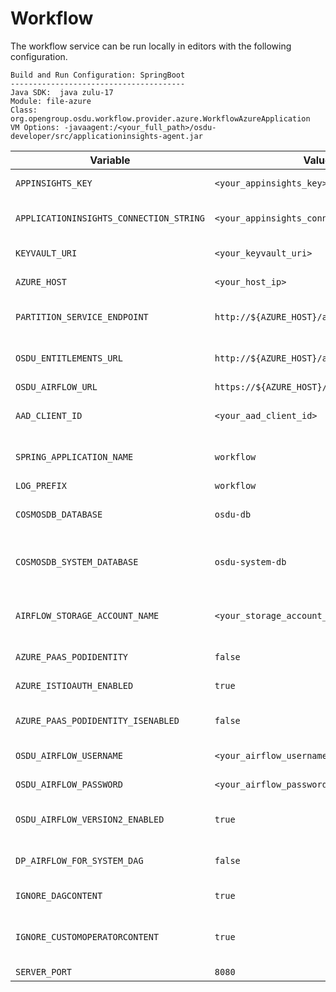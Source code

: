 # Workflow

The workflow service can be run locally in editors with the following configuration.

```
Build and Run Configuration: SpringBoot
---------------------------------------
Java SDK:  java zulu-17
Module: file-azure
Class: org.opengroup.osdu.workflow.provider.azure.WorkflowAzureApplication
VM Options: -javaagent:/<your_full_path>/osdu-developer/src/applicationinsights-agent.jar
```


| Variable                             | Value                                          | Description                                |
|--------------------------------------|------------------------------------------------|--------------------------------------------|
| `APPINSIGHTS_KEY`                    | `<your_appinsights_key>`                       | Application Insights key                   |
| `APPLICATIONINSIGHTS_CONNECTION_STRING` | `<your_appinsights_connection>`             | Application Insights Connection            |
| `KEYVAULT_URI`                       | `<your_keyvault_uri>`                          | Key Vault URI                              |
| `AZURE_HOST`                         | `<your_host_ip>`                               | Azure host IP                              |
| `PARTITION_SERVICE_ENDPOINT`         | `http://${AZURE_HOST}/api/partition/v1/`       | Partition service endpoint                 |
| `OSDU_ENTITLEMENTS_URL`              | `http://${AZURE_HOST}/api/entitlements/v2`     | Entitlements service endpoint              |
| `OSDU_AIRFLOW_URL`                   | `https://${AZURE_HOST}/airflow`                | Airflow URL                                |
| `AAD_CLIENT_ID`                      | `<your_aad_client_id>`                         | Active Directory client ID                 |
| `SPRING_APPLICATION_NAME`            | `workflow`                                     | Spring application name                    |
| `LOG_PREFIX`                         | `workflow`                                     | Log prefix                                 |
| `COSMOSDB_DATABASE`                  | `osdu-db`                                      | Cosmos DB database name                    |
| `COSMOSDB_SYSTEM_DATABASE`           | `osdu-system-db`                               | Cosmos DB system database name             |
| `AIRFLOW_STORAGE_ACCOUNT_NAME`       | `<your_storage_account_name>`                  | Airflow storage account name               |
| `AZURE_PAAS_PODIDENTITY`             | `false`                                        | Azure PaaS pod identity                    |
| `AZURE_ISTIOAUTH_ENABLED`            | `true`                                         | Turn Istio auth on                         |
| `AZURE_PAAS_PODIDENTITY_ISENABLED`   | `false`                                        | Azure PaaS pod identity enabled            |
| `OSDU_AIRFLOW_USERNAME`              | `<your_airflow_username>`                      | Airflow username                           |
| `OSDU_AIRFLOW_PASSWORD`              | `<your_airflow_password`                       | Airflow password                           |
| `OSDU_AIRFLOW_VERSION2_ENABLED`      | `true`                                         | Enable Airflow version 2                   |
| `DP_AIRFLOW_FOR_SYSTEM_DAG`          | `false`                                        | Use Airflow for system DAGs                |
| `IGNORE_DAGCONTENT`                  | `true`                                         | Ignore DAG content                         |
| `IGNORE_CUSTOMOPERATORCONTENT`       | `true`                                         | Ignore custom operator content             |
| `SERVER_PORT`                        | `8080`                                         | Server port                                |